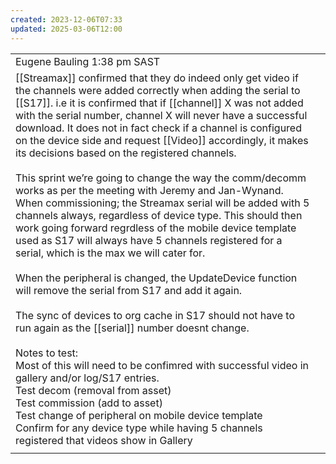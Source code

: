 ```yaml
---
created: 2023-12-06T07:33
updated: 2025-03-06T12:00
---
```


|                                                                                                                                                                                                                                                                                                                                                                                                                                                                                                                                                                                                                                                                                                                                                                                                                                                                                                                                                                                                                                                                                                                                                                                                                                                                                                                                                                                                                                                        |     |
| ------------------------------------------------------------------------------------------------------------------------------------------------------------------------------------------------------------------------------------------------------------------------------------------------------------------------------------------------------------------------------------------------------------------------------------------------------------------------------------------------------------------------------------------------------------------------------------------------------------------------------------------------------------------------------------------------------------------------------------------------------------------------------------------------------------------------------------------------------------------------------------------------------------------------------------------------------------------------------------------------------------------------------------------------------------------------------------------------------------------------------------------------------------------------------------------------------------------------------------------------------------------------------------------------------------------------------------------------------------------------------------------------------------------------------------------------------ | --- |
| Eugene Bauling 1:38 pm SAST                                                                                                                                                                                                                                                                                                                                                                                                                                                                                                                                                                                                                                                                                                                                                                                                                                                                                                                                                                                                                                                                                                                                                                                                                                                                                                                                                                                                                            |     |
| [[Streamax]] confirmed that they do indeed only get video if the channels were added correctly when adding the serial to [[S17]]. i.e it is confirmed that if [[channel]] X was not added with the serial number, channel X will never have a successful download. It does not in fact check if a channel is configured on the device side and request [[Video]] accordingly, it makes its decisions based on the registered channels.  <br>  <br>This sprint we’re going to change the way the comm/decomm works as per the meeting with Jeremy and Jan-Wynand. When commissioning; the Streamax serial will be added with 5 channels always, regardless of device type. This should then work going forward regrdless of the mobile device template used as S17 will always have 5 channels registered for a serial, which is the max we will cater for.  <br>  <br>When the peripheral is changed, the UpdateDevice function will remove the serial from S17 and add it again.  <br>  <br>The sync of devices to org cache in S17 should not have to run again as the [[serial]] number doesnt change.  <br>  <br>Notes to test:  <br>Most of this will need to be confimred with successful video in gallery and/or log/S17 entries.  <br>Test decom (removal from asset)  <br>Test commission (add to asset)  <br>Test change of peripheral on mobile device template  <br>Confirm for any device type while having 5 channels registered that videos show in Gallery |     |
|                                                                                                                                                                                                                                                                                                                                                                                                                                                                                                                                                                                                                                                                                                                                                                                                                                                                                                                                                                                                                                                                                                                                                                                                                                                                                                                                                                                                                                                        |     |

